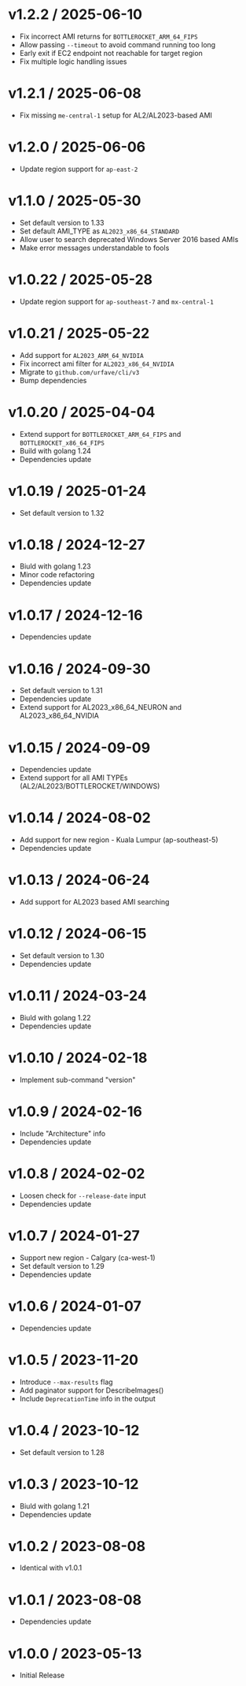 <!-- markdownlint-disable -->

# v1.2.2 / 2025-06-10

* Fix incorrect AMI returns for `BOTTLEROCKET_ARM_64_FIPS`
* Allow passing `--timeout` to avoid command running too long
* Early exit if EC2 endpoint not reachable for target region
* Fix multiple logic handling issues

# v1.2.1 / 2025-06-08

* Fix missing `me-central-1` setup for AL2/AL2023-based AMI

# v1.2.0 / 2025-06-06

* Update region support for `ap-east-2`

# v1.1.0 / 2025-05-30

* Set default version to 1.33
* Set default AMI_TYPE as `AL2023_x86_64_STANDARD`
* Allow user to search deprecated Windows Server 2016 based AMIs
* Make error messages understandable to fools

# v1.0.22 / 2025-05-28

* Update region support for `ap-southeast-7` and `mx-central-1`

# v1.0.21 / 2025-05-22

* Add support for `AL2023_ARM_64_NVIDIA`
* Fix incorrect ami filter for `AL2023_x86_64_NVIDIA`
* Migrate to `github.com/urfave/cli/v3`
* Bump dependencies

# v1.0.20 / 2025-04-04

* Extend support for `BOTTLEROCKET_ARM_64_FIPS` and `BOTTLEROCKET_x86_64_FIPS`
* Build with golang 1.24
* Dependencies update

# v1.0.19 / 2025-01-24

* Set default version to 1.32

# v1.0.18 / 2024-12-27

* Biuld with golang 1.23
* Minor code refactoring
* Dependencies update

# v1.0.17 / 2024-12-16

* Dependencies update

# v1.0.16 / 2024-09-30

* Set default version to 1.31
* Dependencies update
* Extend support for AL2023_x86_64_NEURON and AL2023_x86_64_NVIDIA

# v1.0.15 / 2024-09-09

* Dependencies update
* Extend support for all AMI TYPEs (AL2/AL2023/BOTTLEROCKET/WINDOWS)

# v1.0.14 / 2024-08-02

* Add support for new region - Kuala Lumpur (ap-southeast-5)
* Dependencies update

# v1.0.13 / 2024-06-24

* Add support for AL2023 based AMI searching

# v1.0.12 / 2024-06-15

* Set default version to 1.30
* Dependencies update

# v1.0.11 / 2024-03-24

* Biuld with golang 1.22
* Dependencies update

# v1.0.10 / 2024-02-18

* Implement sub-command "version"

# v1.0.9 / 2024-02-16

* Include "Architecture" info
* Dependencies update

# v1.0.8 / 2024-02-02

* Loosen check for `--release-date` input
* Dependencies update

# v1.0.7 / 2024-01-27

* Support new region - Calgary (ca-west-1)
* Set default version to 1.29
* Dependencies update

# v1.0.6 / 2024-01-07

* Dependencies update

# v1.0.5 / 2023-11-20

* Introduce `--max-results` flag
* Add paginator support for DescribeImages()
* Include `DeprecationTime` info in the output

# v1.0.4 / 2023-10-12

* Set default version to 1.28

# v1.0.3 / 2023-10-12

* Biuld with golang 1.21
* Dependencies update

# v1.0.2 / 2023-08-08

* Identical with v1.0.1

# v1.0.1 / 2023-08-08

* Dependencies update

# v1.0.0 / 2023-05-13

* Initial Release
